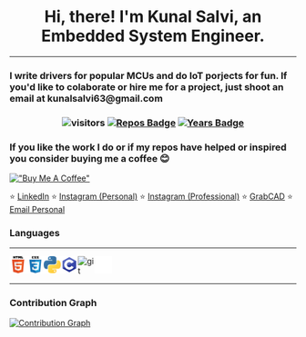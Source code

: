 <h1 align="center">
  Hi, there! I'm Kunal Salvi, an Embedded System Engineer. 
</h1>
<hr>
<h3>
I write drivers for popular MCUs and do IoT porjects for fun. If you'd like to colaborate or hire me for a project, just shoot an email at kunalsalvi63@gmail.com
</h3>


<h3 align="center">

![visitors](https://visitor-badge.glitch.me/badge?page_id=embeddedaplha.visitor-badge) [![Repos Badge](https://badges.pufler.dev/repos/embeddedalpha)](https://badges.pufler.dev) [![Years Badge](https://badges.pufler.dev/years/embeddedalpha)](https://badges.pufler.dev)

</h3>

<h3> If you like the work I do or if my repos have helped or inspired you consider buying me a coffee 😊 </h3> 

[!["Buy Me A Coffee"](https://www.buymeacoffee.com/assets/img/custom_images/orange_img.png)](https://www.buymeacoffee.com/kunalsalvi)

<!---

<h3 align="center">
  
  [![GitHub Streak](https://github-readme-streak-stats.herokuapp.com/?user=embeddedalpha&currStreakNum=2FD3EB&fire=red&sideLabels=F00&theme=highcontrast&&currStreakNum=DD1010&dates=white)](https://git.io/streak-stats)

</h3>

--->

⭐ [LinkedIn](www.linkedin.com/in/kunalsalvi63) 
⭐ [Instagram (Personal)](https://www.instagram.com/ziran_daruwala/) 
⭐ [Instagram (Professional)](https://www.instagram.com/blackshield_engineering/)
⭐ [GrabCAD](https://grabcad.com/kunal.salvi-2) ⭐ [Email Personal](kunalsalvi63@gmail.com)


### Languages
---
<img align="left" alt="HTML5" width="30px" src="https://raw.githubusercontent.com/github/explore/80688e429a7d4ef2fca1e82350fe8e3517d3494d/topics/html/html.png" />
<img align="left" alt="CSS3" width="30px" src="https://raw.githubusercontent.com/github/explore/80688e429a7d4ef2fca1e82350fe8e3517d3494d/topics/css/css.png" />
<img align="left" alt="Python" width="30px" src="https://github.com/Aakarsh-B/trying-repos/blob/master/python-5.svg?raw=true"/> 
<img align="left" alt="C" width="30px" src="https://github.com/Aakarsh-B/trying-repos/blob/master/c-programming.png"/>
<img align="left" alt="git" width="30px" src="https://www.vectorlogo.zone/logos/git-scm/git-scm-icon.svg"/>
<img align="left" alt="GitHub" width="30px" src="https://github.com/Aakarsh-B/trying-repos/blob/master/github.svg"/>

<br />

<br />

---
### Contribution Graph

[![Contribution Graph](https://activity-graph.herokuapp.com/graph?username=embeddedalpha&theme=react-dark&line=17de35&area=true&hide_border=true&color=ffffff)](https://github.com/embeddedalpha/github-readme-activity-graph)


<!--- 

### Softwares
<img align="left" alt="KiCAD" width="30px" src="https://user-images.githubusercontent.com/38166489/118163105-3a5c5100-b43f-11eb-9ad8-7e54b665e8e2.png" />


<a href="https://instagram.com">
<img align = "left" 
     wdth = "30px"
     src="https://img.icons8.com/color/48/000000/instagram-new--v2.png" />
</a>
  
 <img align = "left" src="https://img.icons8.com/color/48/000000/instagram-new--v2.png" />
--->

